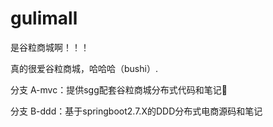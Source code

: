 # gulimall
是谷粒商城啊！！！

真的很爱谷粒商城，哈哈哈（bushi）.

分支 A-mvc：提供sgg配套谷粒商城分布式代码和笔记📒

分支 B-ddd：基于springboot2.7.X的DDD分布式电商源码和笔记

